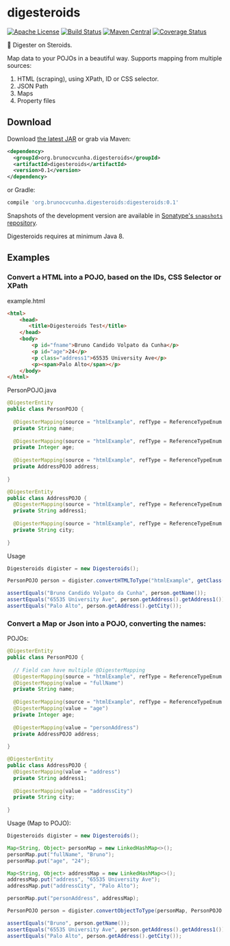digesteroids
========

[![Apache License](http://img.shields.io/badge/license-ASL-blue.svg)](https://github.com/brunocvcunha/digesteroids/blob/master/LICENSE)
[![Build Status](https://travis-ci.org/brunocvcunha/digesteroids.svg)](https://travis-ci.org/brunocvcunha/digesteroids)
[![Maven Central](https://maven-badges.herokuapp.com/maven-central/org.brunocvcunha.digesteroids/digesteroids/badge.svg)](https://maven-badges.herokuapp.com/maven-central/digesteroids/digesteroids)
[![Coverage Status](https://coveralls.io/repos/github/brunocvcunha/digesteroids/badge.svg?branch=master)](https://coveralls.io/github/brunocvcunha/digesteroids?branch=master)

:pill: Digester on Steroids.

Map data to your POJOs in a beautiful way. Supports mapping from multiple sources:
  1. HTML (scraping), using XPath, ID or CSS selector.
  2. JSON Path
  3. Maps
  4. Property files

Download
--------

Download [the latest JAR][1] or grab via Maven:
```xml
<dependency>
  <groupId>org.brunocvcunha.digesteroids</groupId>
  <artifactId>digesteroids</artifactId>
  <version>0.1</version>
</dependency>
```
or Gradle:
```groovy
compile 'org.brunocvcunha.digesteroids:digesteroids:0.1'
```

Snapshots of the development version are available in [Sonatype's `snapshots` repository][snap].

Digesteroids requires at minimum Java 8.





Examples
--------


### Convert a HTML into a POJO, based on the IDs, CSS Selector or XPath

example.html
```html
<html>
	<head>
	   <title>Digesteroids Test</title>
	</head>
	<body>
        <p id="fname">Bruno Candido Volpato da Cunha</p>
        <p id="age">24</p>
        <p class="address1">65535 University Ave</p>
        <p><span>Palo Alto</span></p>
	</body>
</html>
```

PersonPOJO.java
```java
@DigesterEntity
public class PersonPOJO {
  
  @DigesterMapping(source = "htmlExample", refType = ReferenceTypeEnum.HTML_ID, value = "fname")
  private String name;
  
  @DigesterMapping(source = "htmlExample", refType = ReferenceTypeEnum.HTML_ID, value = "age")
  private Integer age;
  
  @DigesterMapping(source = "htmlExample", refType = ReferenceTypeEnum.PASS_THROUGH, value = "")
  private AddressPOJO address;
  
}

@DigesterEntity
public class AddressPOJO {
  @DigesterMapping(source = "htmlExample", refType = ReferenceTypeEnum.HTML_CSS, value = "p.address1")
  private String address1;
  
  @DigesterMapping(source = "htmlExample", refType = ReferenceTypeEnum.HTML_XPATH, value = "p > span")
  private String city;
  
}
```


Usage
```java
Digesteroids digister = new Digesteroids();

PersonPOJO person = digister.convertHTMLToType("htmlExample", getClass().getResourceAsStream("/example.html"), PersonPOJO.class);

assertEquals("Bruno Candido Volpato da Cunha", person.getName());
assertEquals("65535 University Ave", person.getAddress().getAddress1());
assertEquals("Palo Alto", person.getAddress().getCity());
```




### Convert a Map or Json into a POJO, converting the names:

POJOs:
```java
@DigesterEntity
public class PersonPOJO {
  
  // Field can have multiple @DigesterMapping
  @DigesterMapping(source = "htmlExample", refType = ReferenceTypeEnum.HTML_ID, value = "fname")
  @DigesterMapping(value = "fullName")
  private String name;
  
  @DigesterMapping(source = "htmlExample", refType = ReferenceTypeEnum.HTML_ID, value = "age")
  @DigesterMapping(value = "age")
  private Integer age;
  
  @DigesterMapping(value = "personAddress")
  private AddressPOJO address;
  
}

@DigesterEntity
public class AddressPOJO {
  @DigesterMapping(value = "address")
  private String address1;
  
  @DigesterMapping(value = "addressCity")
  private String city;
  
}
```


Usage (Map to POJO):
```java
Digesteroids digister = new Digesteroids();

Map<String, Object> personMap = new LinkedHashMap<>();
personMap.put("fullName", "Bruno");
personMap.put("age", "24");

Map<String, Object> addressMap = new LinkedHashMap<>();
addressMap.put("address", "65535 University Ave");
addressMap.put("addressCity", "Palo Alto");

personMap.put("personAddress", addressMap);

PersonPOJO person = digister.convertObjectToType(personMap, PersonPOJO.class);

assertEquals("Bruno", person.getName());
assertEquals("65535 University Ave", person.getAddress().getAddress1());
assertEquals("Palo Alto", person.getAddress().getCity());
```



 [1]: https://search.maven.org/remote_content?g=org.brunocvcunha.digesteroids&a=digesteroids&v=LATEST
 [snap]: https://oss.sonatype.org/content/repositories/snapshots/
